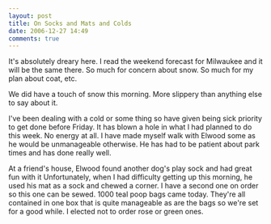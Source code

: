 ```yaml
---
layout: post
title: On Socks and Mats and Colds
date: 2006-12-27 14:49
comments: true
---
```

<p>It's absolutely dreary here. I read the weekend forecast for Milwaukee and it will be the same there. So much for concern about snow. So much for my plan about coat, etc. 
<p>We did have a touch of snow this morning. More slippery than anything else to say about it.
<p>I've been dealing with a cold or some thing so have given being sick priority to get done before Friday. It has blown a hole in what I had planned to do this week. No energy at all. I have made myself walk with Elwood some as he would be unmanageable otherwise. He has had to be patient  about park times and has done really well.
<p>At a friend's house, Elwood found another dog's play sock and had great fun with it Unfortunately, when I had difficulty getting up this morning, he used his mat as a sock and chewed a corner. I have a second one on order so this one can be sewed. 1000 teal poop bags came today. They're all contained in one box that is quite manageable as are the bags so we're set for a good while. I elected not to order rose or green ones.

